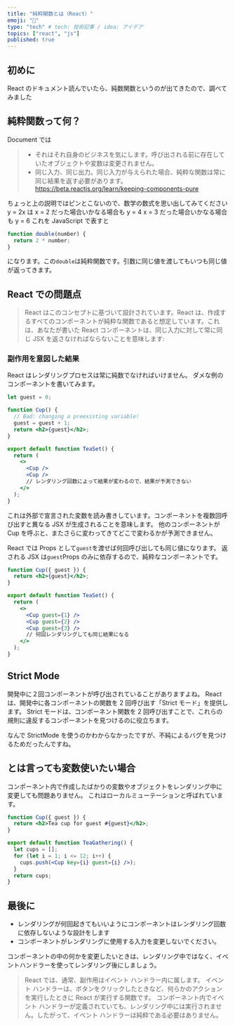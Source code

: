 ```yaml
---
title: "純粋関数とは（React）"
emoji: "🌟"
type: "tech" # tech: 技術記事 / idea: アイデア
topics: ["react", "js"]
published: true
---
```


## 初めに

React のドキュメント読んでいたら、純数関数というのが出てきたので、調べてみました

## 純粋関数って何？

Document では

> - それはそれ自身のビジネスを気にします。呼び出される前に存在していたオブジェクトや変数は変更されません。
> - 同じ入力、同じ出力。同じ入力が与えられた場合、純粋な関数は常に同じ結果を返す必要があります。
>   https://beta.reactjs.org/learn/keeping-components-pure

ちょっと上の説明ではピンとこないので、数学の数式を思い出してみてください
y = 2x は
x = 2 だった場合いかなる場合も y = 4
x = 3 だった場合いかなる場合も y = 6
これを JavaScript で表すと

```js
function double(number) {
  return 2 * number;
}
```

になります。この`double`は純粋関数です。引数に同じ値を渡してもいつも同じ値が返ってきます。

## React での問題点

> React はこのコンセプトに基づいて設計されています。React は、作成するすべてのコンポーネントが純粋な関数であると想定しています。これは、あなたが書いた React コンポーネントは、同じ入力に対して常に同じ JSX を返さなければならないことを意味します:

### 副作用を意図した結果

React はレンダリングプロセスは常に純数でなければいけません。
ダメな例のコンポーネントを書いてみます。

```jsx
let guest = 0;

function Cup() {
  // Bad: changing a preexisting variable!
  guest = guest + 1;
  return <h2>{guest}</h2>;
}

export default function TeaSet() {
  return (
    <>
      <Cup />
      <Cup />
      // レンダリング回数によって結果が変わるので、結果が予測できない
    </>
  );
}
```

これは外部で宣言された変数を読み書きしています。コンポーネントを複数回呼び出すと異なる JSX が生成されることを意味します。
他のコンポーネントが Cup を呼ぶと、またさらに変わってきてどこで変わるかが予測できません。

React では Props として`guest`を渡せば何回呼び出しても同じ値になります。
返される JSX は`guest`Props のみに依存するので、純粋なコンポーネントです。

```jsx
function Cup({ guest }) {
  return <h2>{guest}</h2>;
}

export default function TeaSet() {
  return (
    <>
      <Cup guest={1} />
      <Cup guest={2} />
      <Cup guest={3} />
      // 何回レンダリングしても同じ結果になる
    </>
  );
}
```

## Strict Mode

開発中に２回コンポーネントが呼び出されていることがありますよね。
React は、開発中に各コンポーネントの関数を 2 回呼び出す「Strict モード」を提供します。
Strict モードは、コンポーネント関数を 2 回呼び出すことで、これらの規則に違反するコンポーネントを見つけるのに役立ちます。

なんで StrictMode を使うのかわからなかったですが、不純によるバグを見つけるためだったんですね。

## とは言っても変数使いたい場合

コンポーネント内で作成したばかりの変数やオブジェクトをレンダリング中に変更しても問題ありません。
これはローカルミューテーションと呼ばれています。

```jsx
function Cup({ guest }) {
  return <h2>Tea cup for guest #{guest}</h2>;
}

export default function TeaGathering() {
  let cups = [];
  for (let i = 1; i <= 12; i++) {
    cups.push(<Cup key={i} guest={i} />);
  }
  return cups;
}
```

## 最後に

- レンダリングが何回起きてもいいようにコンポーネントはレンダリング回数に依存しないような設計をします
- コンポーネントがレンダリングに使用する入力を変更しないでください。

コンポーネントの中の何かを変更したいときは、レンダリング中ではなく、イベントハンドラーを使ってレンダリング後にしましょう。

> React では、通常、副作用はイベント ハンドラー内に属します。
> イベント ハンドラーは、ボタンをクリックしたときなど、何らかのアクションを実行したときに React が実行する関数です。
> コンポーネント内でイベント ハンドラーが定義されていても、レンダリング中には実行されません。したがって、イベント ハンドラーは純粋である必要はありません。
